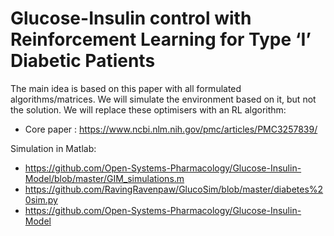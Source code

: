 # Glucose-Insulin control with Reinforcement Learning for Type ‘I’ Diabetic Patients
The main idea is based on this paper with all formulated algorithms/matrices. We will simulate the environment based on it, but not the solution. We will replace these optimisers with an RL algorithm:

- Core paper : https://www.ncbi.nlm.nih.gov/pmc/articles/PMC3257839/  

Simulation in Matlab: 
- https://github.com/Open-Systems-Pharmacology/Glucose-Insulin-Model/blob/master/GIM_simulations.m
- https://github.com/RavingRavenpaw/GlucoSim/blob/master/diabetes%20sim.py
- https://github.com/Open-Systems-Pharmacology/Glucose-Insulin-Model
